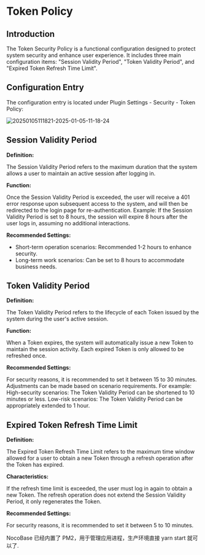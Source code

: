 # Token Policy

<PluginInfo name="auth"></PluginInfo>

## Introduction

The Token Security Policy is a functional configuration designed to protect system security and enhance user experience. It includes three main configuration items: "Session Validity Period", "Token Validity Period", and "Expired Token Refresh Time Limit".

## Configuration Entry

The configuration entry is located under Plugin Settings - Security - Token Policy:

![20250105111821-2025-01-05-11-18-24](https://static-docs.nocobase.com/20250105111821-2025-01-05-11-18-24.png)

## Session Validity Period

**Definition:**

The Session Validity Period refers to the maximum duration that the system allows a user to maintain an active session after logging in.

**Function:**

Once the Session Validity Period is exceeded, the user will receive a 401 error response upon subsequent access to the system, and will then be redirected to the login page for re-authentication.
Example:
If the Session Validity Period is set to 8 hours, the session will expire 8 hours after the user logs in, assuming no additional interactions.

**Recommended Settings:**

- Short-term operation scenarios: Recommended 1-2 hours to enhance security.
- Long-term work scenarios: Can be set to 8 hours to accommodate business needs.

## Token Validity Period

**Definition:**

The Token Validity Period refers to the lifecycle of each Token issued by the system during the user's active session.

**Function:**

When a Token expires, the system will automatically issue a new Token to maintain the session activity.
Each expired Token is only allowed to be refreshed once.

**Recommended Settings:**

For security reasons, it is recommended to set it between 15 to 30 minutes.
Adjustments can be made based on scenario requirements. For example:
High-security scenarios: The Token Validity Period can be shortened to 10 minutes or less.
Low-risk scenarios: The Token Validity Period can be appropriately extended to 1 hour.

## Expired Token Refresh Time Limit

**Definition:**

The Expired Token Refresh Time Limit refers to the maximum time window allowed for a user to obtain a new Token through a refresh operation after the Token has expired.

**Characteristics:**

If the refresh time limit is exceeded, the user must log in again to obtain a new Token.
The refresh operation does not extend the Session Validity Period, it only regenerates the Token.

**Recommended Settings:**

For security reasons, it is recommended to set it between 5 to 10 minutes.

NocoBase 已经内置了 PM2，用于管理应用进程，生产环境直接 yarn start 就可以了.
